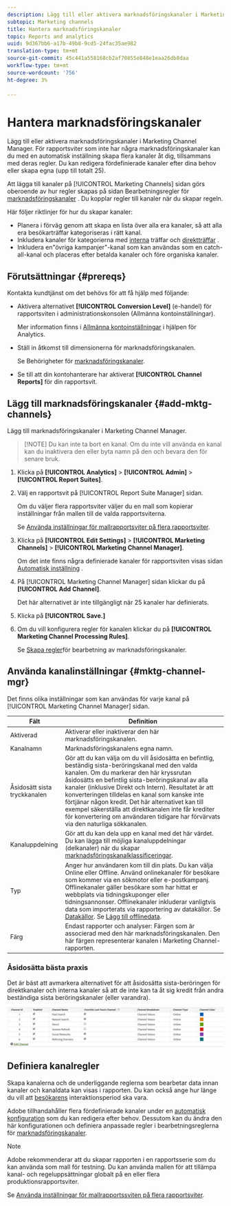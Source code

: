 ```yaml
---
description: Lägg till eller aktivera marknadsföringskanaler i Marketing Channel Manager. För rapportsviter som inte har några marknadsföringskanaler kan du med en automatisk inställning skapa flera kanaler åt dig, tillsammans med deras regler. Du kan redigera fördefinierade kanaler efter dina behov eller skapa egna (upp till totalt 25).
subtopic: Marketing channels
title: Hantera marknadsföringskanaler
topic: Reports and analytics
uuid: 9d367bb6-a17b-49b8-9cd5-24fac35ae982
translation-type: tm+mt
source-git-commit: 45c441a558168cb2af70855e848e1eaa26db8daa
workflow-type: tm+mt
source-wordcount: '756'
ht-degree: 3%

---
```



# Hantera marknadsföringskanaler

Lägg till eller aktivera marknadsföringskanaler i Marketing Channel Manager. För rapportsviter som inte har några marknadsföringskanaler kan du med en automatisk inställning skapa flera kanaler åt dig, tillsammans med deras regler. Du kan redigera fördefinierade kanaler efter dina behov eller skapa egna (upp till totalt 25).

Att lägga till kanaler på [!UICONTROL Marketing Channels] sidan görs oberoende av hur regler skapas på sidan Bearbetningsregler för [marknadsföringskanaler](/help/components/c-marketing-channels/c-rules.md) . Du kopplar regler till kanaler när du skapar regeln.

Här följer riktlinjer för hur du skapar kanaler:

* Planera i förväg genom att skapa en lista över alla era kanaler, så att alla era besökarträffar kategoriseras i rätt kanal.
* Inkludera kanaler för kategorierna med [interna](/help/components/c-marketing-channels/c-rules.md) träffar och [direktträffar](/help/components/c-marketing-channels/c-rules.md) .
* Inkludera en&quot;övriga kampanjer&quot;-kanal som kan användas som en catch-all-kanal och placeras efter betalda kanaler och före organiska kanaler.


## Förutsättningar {#prereqs}

Kontakta kundtjänst om det behövs för att få hjälp med följande:

* Aktivera alternativet **[!UICONTROL Conversion Level]** (e-handel) för rapportsviten i administrationskonsolen (Allmänna kontoinställningar).

   Mer information finns i [Allmänna kontoinställningar](https://docs.adobe.com/content/help/sv-SE/analytics/admin/admin-tools/general-acct-settings-admin.html) i hjälpen för Analytics.

* Ställ in åtkomst till dimensionerna för marknadsföringskanalen.

   Se Behörigheter för [marknadsföringskanaler](/help/components/c-marketing-channels/c-channel-report-access.md).

* Se till att din kontohanterare har aktiverat **[!UICONTROL Channel Reports]** för din rapportsvit.

## Lägg till marknadsföringskanaler {#add-mktg-channels}

Lägg till marknadsföringskanaler i Marketing Channel Manager.

>[!NOTE] Du kan inte ta bort en kanal. Om du inte vill använda en kanal kan du inaktivera den eller byta namn på den och bevara den för senare bruk.

1. Klicka på **[!UICONTROL Analytics]** > **[!UICONTROL Admin]** > **[!UICONTROL Report Suites]**.
1. Välj en rapportsvit på [!UICONTROL Report Suite Manager] sidan.

   Om du väljer flera rapportsviter väljer du en mall som kopierar inställningar från mallen till de valda rapportsviterna.

   Se [Använda inställningar för mallrapportsviter på flera rapportsviter](/help/components/c-marketing-channels/c-getting-started-mchannel.md).

1. Klicka på **[!UICONTROL Edit Settings]** > **[!UICONTROL Marketing Channels]** > **[!UICONTROL Marketing Channel Manager]**.

   Om det inte finns några definierade kanaler för rapportsviten visas sidan [Automatisk inställning](/help/components/c-marketing-channels/c-getting-started-mchannel.md) .

1. På [!UICONTROL Marketing Channel Manager] sidan klickar du på **[!UICONTROL Add Channel]**.

   Det här alternativet är inte tillgängligt när 25 kanaler har definierats.

1. Klicka på **[!UICONTROL Save.]**
1. Om du vill konfigurera regler för kanalen klickar du på **[!UICONTROL Marketing Channel Processing Rules]**.

   Se [Skapa regler](/help/components/c-marketing-channels/c-rules.md)för bearbetning av marknadsföringskanaler.

## Använda kanalinställningar {#mktg-channel-mgr}

Det finns olika inställningar som kan användas för varje kanal på [!UICONTROL Marketing Channel Manager] sidan.

| Fält | Definition |
|--- |--- |
| Aktiverad | Aktiverar eller inaktiverar den här marknadsföringskanalen. |
| Kanalnamn | Marknadsföringskanalens egna namn. |
| Åsidosätt sista tryckkanalen | Gör att du kan välja om du vill åsidosätta en befintlig, beständig sista-beröringskanal med den valda kanalen. Om du markerar den här kryssrutan åsidosätts en befintlig sista-beröringskanal av alla kanaler (inklusive Direkt och Intern). Resultatet är att konverteringen tilldelas en kanal som kanske inte förtjänar någon kredit. Det här alternativet kan till exempel säkerställa att direktkanalen inte får krediter för konvertering om användaren tidigare har förvärvats via den naturliga sökkanalen. |
| Kanaluppdelning | Gör att du kan dela upp en kanal med det här värdet. Du kan lägga till möjliga kanaluppdelningar (delkanaler) när du skapar [marknadsföringskanalklassificeringar](/help/components/c-marketing-channels/classifictions-mchannel.md). |
| Typ | Anger hur användaren kom till din plats. Du kan välja Online eller Offline. Använd onlinekanaler för besökare som kommer via en sökmotor eller e-postkampanj. Offlinekanaler gäller besökare som har hittat er webbplats via tidningskuponger eller tidningsannonser. Offlinekanaler inkluderar vanligtvis data som importerats via rapportering av datakällor. Se [Datakällor](https://docs.adobe.com/content/help/en/analytics/import/data-sources/datasrc-home.html). Se [Lägg till offlinedata](/help/components/c-marketing-channels/c-getting-started-mchannel.md). |
| Färg | Endast rapporter och analyser: Färgen som är associerad med den här marknadsföringskanalen. Den här färgen representerar kanalen i Marketing Channel-rapporten. |

### Åsidosätta bästa praxis

Det är bäst att avmarkera alternativet för att åsidosätta sista-beröringen för direktkanaler och interna kanaler så att de inte kan ta åt sig kredit från andra beständiga sista beröringskanaler (eller varandra).

![](assets/int-channel2.png)

## Definiera kanalregler

Skapa kanalerna och de underliggande reglerna som bearbetar data innan kanaler och kanaldata kan visas i rapporten. Du kan också ange hur länge du vill att [besökarens](/help/components/c-marketing-channels/visitor-engagement.md) interaktionsperiod ska vara.

Adobe tillhandahåller flera fördefinierade kanaler under en [automatisk konfiguration](/help/components/c-marketing-channels/c-getting-started-mchannel.md) som du kan redigera efter behov. Dessutom kan du ändra den här konfigurationen och definiera anpassade regler i bearbetningsreglerna för [marknadsföringskanaler](/help/components/c-marketing-channels/c-rules.md).

>[!NOTE]
>
>Adobe rekommenderar att du skapar rapporten i en rapportsserie som du kan använda som mall för testning. Du kan använda mallen för att tillämpa kanal- och regeluppsättningar globalt på en eller flera produktionsrapportsviter.
>
>Se [Använda inställningar för mallrapportssviten på flera rapportsviter](/help/components/c-marketing-channels/c-getting-started-mchannel.md).

